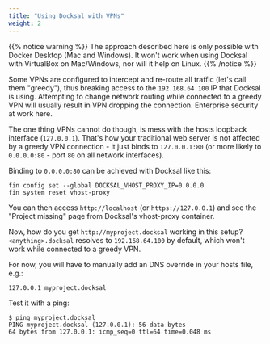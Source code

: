 ```yaml
---
title: "Using Docksal with VPNs"
weight: 2
---
```


{{% notice warning %}}
The approach described here is only possible with Docker Desktop (Mac and Windows). It won't work when using 
Docksal with VirtualBox on Mac/Windows, nor will it help on Linux.
{{% /notice %}}

Some VPNs are configured to intercept and re-route all traffic (let's call them "greedy"), thus breaking 
access to the `192.168.64.100` IP that Docksal is using. Attempting to change network routing while connected to
a greedy VPN will usually result in VPN dropping the connection. Enterprise security at work here.

The one thing VPNs cannot do though, is mess with the hosts loopback interface (`127.0.0.1`). That's how your 
traditional web server is not affected by a greedy VPN connection - it just binds to `127.0.0.1:80` (or more 
likely to `0.0.0.0:80` - port `80` on all network interfaces).

Binding to `0.0.0.0:80` can be achieved with Docksal like this:

```
fin config set --global DOCKSAL_VHOST_PROXY_IP=0.0.0.0
fin system reset vhost-proxy
```

You can then access `http://localhost` (or `https://127.0.0.1`) and see the "Project missing" page from Docksal's
vhost-proxy container.

Now, how do you get `http://myproject.docksal` working in this setup? `<anything>.docksal` resolves to `192.168.64.100` 
by default, which won't work while connected to a greedy VPN.

For now, you will have to manually add an DNS override in your hosts file, e.g.:

```
127.0.0.1 myproject.docksal
```

Test it with a ping:

```
$ ping myproject.docksal
PING myproject.docksal (127.0.0.1): 56 data bytes
64 bytes from 127.0.0.1: icmp_seq=0 ttl=64 time=0.048 ms
```
